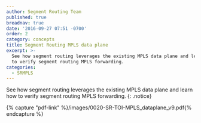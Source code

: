 ```yaml
---
author: Segment Routing Team
published: true
breadnav: true
date: '2016-09-27 07:51 -0700'
order: 2
category: concepts
title: Segment Routing MPLS data plane
excerpt: >-
  See how segment routing leverages the existing MPLS data plane and learn how
  to verify segment routing MPLS forwarding.
categories:
  - SRMPLS
---
```


See how segment routing leverages the existing MPLS data plane and learn how to verify segment routing MPLS forwarding.
{: .notice}  

{% capture "pdf-link" %}/images/0020-SR-TOI-MPLS_dataplane_v9.pdf{% endcapture %}

<script src="{{ '/assets/js/pdfobject.min.js' | relative_url }}"></script>
<div class="fitvidsignore" id="pdf"></div>
<script>PDFObject.embed(" {{ pdf-link }} ", "#pdf", {height: "21.5em", width: "31.3em"});</script>
